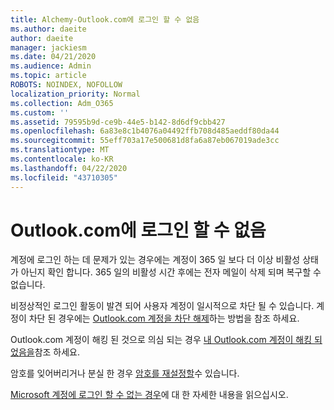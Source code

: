 ```yaml
---
title: Alchemy-Outlook.com에 로그인 할 수 없음
ms.author: daeite
author: daeite
manager: jackiesm
ms.date: 04/21/2020
ms.audience: Admin
ms.topic: article
ROBOTS: NOINDEX, NOFOLLOW
localization_priority: Normal
ms.collection: Adm_O365
ms.custom: ''
ms.assetid: 79595b9d-ce9b-44e5-b142-8d6df9cbb427
ms.openlocfilehash: 6a83e8c1b4076a04492ffb708d485aeddf80da44
ms.sourcegitcommit: 55eff703a17e500681d8fa6a87eb067019ade3cc
ms.translationtype: MT
ms.contentlocale: ko-KR
ms.lasthandoff: 04/22/2020
ms.locfileid: "43710305"
---
```

# <a name="cant-sign-in-to-outlookcom"></a>Outlook.com에 로그인 할 수 없음

계정에 로그인 하는 데 문제가 있는 경우에는 계정이 365 일 보다 더 이상 비활성 상태가 아닌지 확인 합니다. 365 일의 비활성 시간 후에는 전자 메일이 삭제 되며 복구할 수 없습니다.
  
비정상적인 로그인 활동이 발견 되어 사용자 계정이 일시적으로 차단 될 수 있습니다. 계정이 차단 된 경우에는 [Outlook.com 계정을 차단 해제](https://support.office.com/article/f4ad2701-d166-4d8b-8a6a-9af2a1f8a4c4.aspx)하는 방법을 참조 하세요. 
  
Outlook.com 계정이 해킹 된 것으로 의심 되는 경우 [내 Outlook.com 계정이 해킹 되었음을](https://support.office.com/article/35993ac5-ac2f-494e-aacb-5232dda453d8.aspx)참조 하세요.
  
암호를 잊어버리거나 분실 한 경우 [암호를 재설정할](https://go.microsoft.com/fwlink/p/?LinkID=242804)수 있습니다.
  
[Microsoft 계정에 로그인 할 수 없는 경우](https://go.microsoft.com/fwlink/p/?linkid=837479)에 대 한 자세한 내용을 읽으십시오.
  

